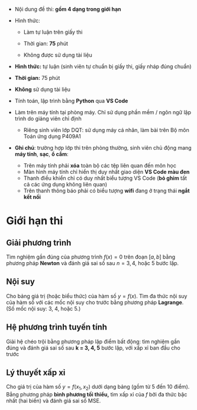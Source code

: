 * Nội dung đề thi: **gồm 4 dạng trong giới hạn**

* Hình thức:
  + Làm tự luận trên giấy thi 
  + Thời gian: **75** phút
  
  + Không được sử dụng tài liệu

* **Hình thức:** tự luận (sinh viên tự chuẩn bị giấy thi, giấy nháp đúng chuẩn)
* **Thời gian:** 75 phút
* **Không** sử dụng tài liệu
* Tính toán, lập trình bằng **Python** qua **VS Code**
* Làm trên máy tính tại phòng máy. Chỉ sử dụng phần mềm / ngôn ngữ lập trình do giảng viên chỉ định
  + Riêng sinh viên lớp DQT: sử dụng máy cá nhân, làm bài trên Bộ môn Toán ứng dụng P409A1
* **Ghi chú**: trường hợp lớp thi trên phòng thường, sinh viên chủ động mang **máy tính**, **sạc**, **ổ cắm**:
  + Trên máy tính phải **xóa** toàn bộ các tệp liên quan đến môn học
  + Màn hình máy tính chỉ hiển thị duy nhất giao diện **VS Code màu đen**
  + Thanh điều khiển chỉ có duy nhất biểu tượng VS Code (**bỏ ghim** tất cả các ứng dụng không liên quan)
  + Trên thanh thông báo phải có biểu tượng **wifi** đang ở trạng thái **ngắt kết nối**

# Giới hạn thi
## Giải phương trình
Tìm nghiệm gần đúng của phương trình $f\left( x \right) = 0$ trên đoạn $\left[ a, b \right]$ bằng phương pháp **Newton** và đánh giá sai số sau $n = 3, 4,$ hoặc 5 bước lặp.
<!--Tìm nghiệm gần đúng của phương trình $x = g\left( x \right)$ trên đoạn $\left[ a, b \right]$ bằng phương pháp lặp **điểm bất động** và đánh giá sai số sau $n = 3, 4,$ hoặc 5 bước lặp.-->

## Nội suy
Cho bảng giá trị (hoặc biểu thức) của hàm số $y = f\left( x \right)$. Tìm đa thức nội suy của hàm số với các mốc nội suy cho trước bằng phương pháp **Lagrange**. (Số mốc nội suy: 3, 4, hoặc 5.)
<!--Cho bảng giá trị (hoặc biểu thức) của hàm số $y = f\left( x \right)$. Tìm đa thức nội suy của hàm số với các mốc nội suy cho trước bằng phương pháp **Newton** tiến hoặc lùi. (Số mốc nội suy: 3, 4, hoặc 5.)-->

<!--
## Tính gần đúng đạo hàm, tích phân
Cho biết công thức tính độ dài đường cong $y = \varphi\left( x \right)$ với $x \in \left[ a, b \right]$ là $\displaystyle \ell = \int_a^b { \sqrt{ 1 + \left[ \varphi' \left( x \right) \right] ^2 } }$. Tính độ dài đường cong nào đó bằng phương pháp Simpson khi chia đều đoạn $\left[ a, b \right]$ thành 4, 6,..., hoặc 10 đoạn bằng nhau. Đánh giá sai số của phương pháp.

## Phương trình vi phân - Bài toán giá trị ban đầu
Giải gần đúng **phương trình vi phân cấp hai** $y'' = f\left( x, y, y' \right)$, $y\left( x_0 \right) = y_0$ bằng phương pháp **Euler** trên lưới $x_1, x_2, \dots, x_N$  cho trước. ($N = 3, 4,$ hoặc 5.)
-->

## Hệ phương trình tuyến tính
<!--Hệ lặp điểm bất động: tìm nghiệm gần đúng bằng công thức lặp điểm bất động (Jacobi) và đánh giá sai số sau **k = 3, 4, 5** bước lặp, với xấp xỉ ban đầu cho trước.-->
Giải hệ chéo trội bằng phương pháp lặp điểm bất động: tìm nghiệm gần đúng và đánh giá sai số sau **k = 3, 4, 5** bước lặp, với xấp xỉ ban đầu cho trước

## Lý thuyết xấp xỉ
<!--Cho giá trị của hàm số $y = f\left( x \right)$ dưới dạng bảng (gồm từ 5 đến 10 điểm). Bẳng phương pháp **bình phương tối thiểu,** tìm xấp xỉ của $f\left( x \right)$ bởi đa thức bậc hai và đánh giá sai số.-->
Cho giá trị của hàm số $y = f\left( x_1, x_2 \right)$ dưới dạng bảng (gồm từ 5 đến 10 điểm). Bẳng phương pháp **bình phương tối thiểu,** tìm xấp xỉ của $f$ bởi đa thức bậc nhất (hai biến) và đánh giá sai số MSE.

